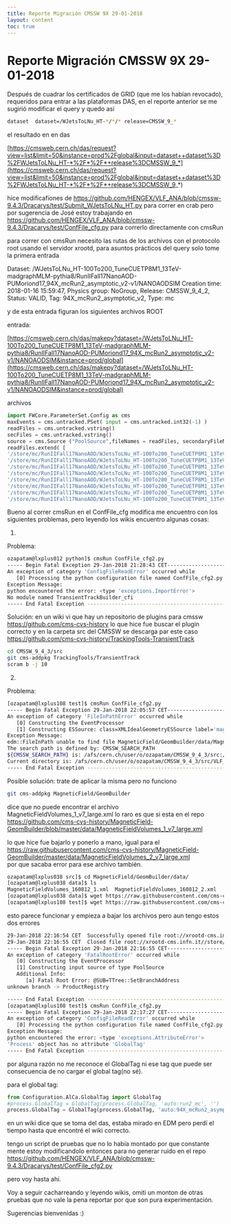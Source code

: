 ```yaml
---
title: Reporte Migración CMSSW 9X 29-01-2018
layout: content
toc: true
---
```


# Reporte Migración CMSSW 9X 29-01-2018


Después de cuadrar los certificados de GRID (que me los habían revocado), 
requeridos para entrar a las plataformas DAS, 
en el reporte anterior se me sugirió modificar el query y quedo así

``` sh
dataset  dataset=/WJetsToLNu_HT-*/*/* release=CMSSW_9_*
```

el resultado en en das

[https://cmsweb.cern.ch/das/request?view=list&limit=50&instance=prod%2Fglobal&input=dataset++dataset%3D%2FWJetsToLNu_HT-*%2F*%2F*+release%3DCMSSW_9_*](https://cmsweb.cern.ch/das/request?view=list&limit=50&instance=prod%2Fglobal&input=dataset++dataset%3D%2FWJetsToLNu_HT-*%2F*%2F*+release%3DCMSSW_9_*)

hice modificafiones de https://github.com/HENGEX/VLF_ANA/blob/cmssw-9.4.3/Dracarys/test/Submit_WJetsToLNu_HT.py para correr en crab 
pero por sugerencia de José estoy trabajando en https://github.com/HENGEX/VLF_ANA/blob/cmssw-9.4.3/Dracarys/test/ConfFile_cfg.py
para correrlo directamente con cmsRun

para correr con cmsRun necesito las rutas de los archivos con el protocolo root usando el servidor xrootd, para asuntos prácticos del query solo tome la primera entrada

Dataset: /WJetsToLNu_HT-100To200_TuneCUETP8M1_13TeV-madgraphMLM-pythia8/RunIIFall17NanoAOD-PUMoriond17_94X_mcRun2_asymptotic_v2-v1/NANOAODSIM
Creation time: 2018-01-16 15:59:47, Physics group: NoGroup, Release: CMSSW_9_4_2, Status: VALID, Tag: 94X_mcRun2_asymptotic_v2, Type: mc


y de esta entrada figuran los siguientes archivos ROOT

entrada:

[https://cmsweb.cern.ch/das/makepy?dataset=/WJetsToLNu_HT-100To200_TuneCUETP8M1_13TeV-madgraphMLM-pythia8/RunIIFall17NanoAOD-PUMoriond17_94X_mcRun2_asymptotic_v2-v1/NANOAODSIM&instance=prod/global](https://cmsweb.cern.ch/das/makepy?dataset=/WJetsToLNu_HT-100To200_TuneCUETP8M1_13TeV-madgraphMLM-pythia8/RunIIFall17NanoAOD-PUMoriond17_94X_mcRun2_asymptotic_v2-v1/NANOAODSIM&instance=prod/global)

archivos 
``` py
import FWCore.ParameterSet.Config as cms
maxEvents = cms.untracked.PSet( input = cms.untracked.int32(-1) )
readFiles = cms.untracked.vstring()
secFiles = cms.untracked.vstring() 
source = cms.Source ("PoolSource",fileNames = readFiles, secondaryFileNames = secFiles)
readFiles.extend( [
'/store/mc/RunIIFall17NanoAOD/WJetsToLNu_HT-100To200_TuneCUETP8M1_13TeV-madgraphMLM-pythia8/NANOAODSIM/PUMoriond17_94X_mcRun2_asymptotic_v2-v1/20000/12701488-C1FE-E711-8CD8-002481CFE642.root',
'/store/mc/RunIIFall17NanoAOD/WJetsToLNu_HT-100To200_TuneCUETP8M1_13TeV-madgraphMLM-pythia8/NANOAODSIM/PUMoriond17_94X_mcRun2_asymptotic_v2-v1/20000/2E70119E-D7FA-E711-BAE2-141877637B68.root',
'/store/mc/RunIIFall17NanoAOD/WJetsToLNu_HT-100To200_TuneCUETP8M1_13TeV-madgraphMLM-pythia8/NANOAODSIM/PUMoriond17_94X_mcRun2_asymptotic_v2-v1/20000/4A57638D-C1FE-E711-A482-ECB1D7B67E10.root',
'/store/mc/RunIIFall17NanoAOD/WJetsToLNu_HT-100To200_TuneCUETP8M1_13TeV-madgraphMLM-pythia8/NANOAODSIM/PUMoriond17_94X_mcRun2_asymptotic_v2-v1/20000/701D8A4F-D7FA-E711-956B-001EC94BA15D.root',
'/store/mc/RunIIFall17NanoAOD/WJetsToLNu_HT-100To200_TuneCUETP8M1_13TeV-madgraphMLM-pythia8/NANOAODSIM/PUMoriond17_94X_mcRun2_asymptotic_v2-v1/20000/8C850AC8-D7FA-E711-8074-0CC47AA99436.root',
'/store/mc/RunIIFall17NanoAOD/WJetsToLNu_HT-100To200_TuneCUETP8M1_13TeV-madgraphMLM-pythia8/NANOAODSIM/PUMoriond17_94X_mcRun2_asymptotic_v2-v1/20000/9CAD608D-C1FE-E711-B743-ECB1D7B67E10.root',
'/store/mc/RunIIFall17NanoAOD/WJetsToLNu_HT-100To200_TuneCUETP8M1_13TeV-madgraphMLM-pythia8/NANOAODSIM/PUMoriond17_94X_mcRun2_asymptotic_v2-v1/20000/E6BB1537-C3FA-E711-B19C-002590D4FBB6.root',
'/store/mc/RunIIFall17NanoAOD/WJetsToLNu_HT-100To200_TuneCUETP8M1_13TeV-madgraphMLM-pythia8/NANOAODSIM/PUMoriond17_94X_mcRun2_asymptotic_v2-v1/20000/F6635691-C1FE-E711-BB49-0CC47A5FC619.root' ] );
```




Bueno al correr cmsRun en el ConfFile_cfg modifica me encuentro con los siguientes problemas,
pero leyendo los wikis encuentro algunas cosas:

1)
Problema:
``` sh
ozapatam@lxplus012 python]$ cmsRun ConfFile_cfg2.py
----- Begin Fatal Exception 29-Jan-2018 21:28:43 CET-----------------------
An exception of category 'ConfigFileReadError' occurred while
   [0] Processing the python configuration file named ConfFile_cfg2.py
Exception Message:
python encountered the error: <type 'exceptions.ImportError'>
No module named TransientTrackBuilder_cfi
----- End Fatal Exception -------------------------------------------------
```

Solución:
en un wiki vi que hay un repositorio de plugins para cmssw https://github.com/cms-cvs-history
lo que hice fue buscar el plugin correcto y en la carpeta src del CMSSW se descarga par este caso https://github.com/cms-cvs-history/TrackingTools-TransientTrack
``` sh
cd CMSSW_9_4_3/src
git cms-addpkg TrackingTools/TransientTrack
scram b -j 10
```

2)
Problema:
``` sh
[ozapatam@lxplus108 test]$ cmsRun ConfFile_cfg2.py 
----- Begin Fatal Exception 29-Jan-2018 22:05:57 CET-----------------------
An exception of category 'FileInPathError' occurred while
   [0] Constructing the EventProcessor
   [1] Constructing ESSource: class=XMLIdealGeometryESSource label='magfield'
Exception Message:
edm::FileInPath unable to find file MagneticField/GeomBuilder/data/MagneticFieldVolumes_1_v7_large.xml anywhere in the search path.
The search path is defined by: CMSSW_SEARCH_PATH
${CMSSW_SEARCH_PATH} is: /afs/cern.ch/user/o/ozapatam/CMSSW_9_4_3/src:/afs/cern.ch/user/o/ozapatam/CMSSW_9_4_3/external/slc6_amd64_gcc630/data:/cvmfs/cms.cern.ch/slc6_amd64_gcc630/cms/cmssw/CMSSW_9_4_3/src:/cvmfs/cms.cern.ch/slc6_amd64_gcc630/cms/cmssw/CMSSW_9_4_3/external/slc6_amd64_gcc630/data
Current directory is: /afs/cern.ch/user/o/ozapatam/CMSSW_9_4_3/src/VLF_ANA/Dracarys/test
----- End Fatal Exception -------------------------------------------------
```

Posible solución:
trate de aplicar la misma pero no funciono
``` sh
git cms-addpkg MagneticField/GeomBuilder
```

dice que no puede encontrar el archivo MagneticFieldVolumes_1_v7_large.xml lo raro es que si esta en el repo
https://github.com/cms-cvs-history/MagneticField-GeomBuilder/blob/master/data/MagneticFieldVolumes_1_v7_large.xml

lo que hice fue bajarlo y ponerlo a mano, igual para el https://raw.githubusercontent.com/cms-cvs-history/MagneticField-GeomBuilder/master/data/MagneticFieldVolumes_2_v7_large.xml  
por que sacaba error para ese archivo también.
``` sh
ozapatam@lxplus038 src]$ cd MagneticField/GeomBuilder/data/
[ozapatam@lxplus038 data]$ ls
MagneticFieldVolumes_160812_1.xml  MagneticFieldVolumes_160812_2.xml
[ozapatam@lxplus038 data]$ wget https://raw.githubusercontent.com/cms-cvs-history/MagneticField-GeomBuilder/master/data/MagneticFieldVolumes_1_v7_large.xml
[ozapatam@lxplus108 test]$ wget https://raw.githubusercontent.com/cms-cvs-history/MagneticField-GeomBuilder/master/data/MagneticFieldVolumes_2_v7_large.xml
```

esto parece funcionar y empieza a bajar los archivos pero aun tengo estos dos errores

``` sh
29-Jan-2018 22:16:54 CET  Successfully opened file root://xrootd-cms.infn.it//store/mc/RunIIFall17NanoAOD/WJetsToLNu_HT-100To200_TuneCUETP8M1_13TeV-madgraphMLM-pythia8/NANOAODSIM/PUMoriond17_94X_mcRun2_asymptotic_v2-v1/20000/12701488-C1FE-E711-8CD8-002481CFE642.root
29-Jan-2018 22:16:55 CET  Closed file root://xrootd-cms.infn.it//store/mc/RunIIFall17NanoAOD/WJetsToLNu_HT-100To200_TuneCUETP8M1_13TeV-madgraphMLM-pythia8/NANOAODSIM/PUMoriond17_94X_mcRun2_asymptotic_v2-v1/20000/12701488-C1FE-E711-8CD8-002481CFE642.root
----- Begin Fatal Exception 29-Jan-2018 22:16:55 CET-----------------------
An exception of category 'FatalRootError' occurred while
   [0] Constructing the EventProcessor
   [1] Constructing input source of type PoolSource
   Additional Info:
      [a] Fatal Root Error: @SUB=TTree::SetBranchAddress
unknown branch -> ProductRegistry

----- End Fatal Exception -------------------------------------------------
[ozapatam@lxplus108 test]$ cmsRun ConfFile_cfg2.py 
----- Begin Fatal Exception 29-Jan-2018 22:17:27 CET-----------------------
An exception of category 'ConfigFileReadError' occurred while
   [0] Processing the python configuration file named ConfFile_cfg2.py
Exception Message:
python encountered the error: <type 'exceptions.AttributeError'>
'Process' object has no attribute 'GlobalTag'
----- End Fatal Exception -------------------------------------------------
```

por alguna razón no me reconoce el GlobalTag ni ese tag que puede ser consecuencia de no cargar el global tag(no sé).

para el global tag:
``` py
from Configuration.AlCa.GlobalTag import GlobalTag
#process.GlobalTag = GlobalTag(process.GlobalTag, 'auto:run2_mc', '')
process.GlobalTag = GlobalTag(process.GlobalTag, 'auto:94X_mcRun2_asymptotic_v2', '') 
```
en un wiki dice que se toma del das, estaba mirado en EDM pero perdí el tiempo hasta que encontré el wiki correcto.

tengo un script de pruebas que no lo había montado por que constante mente estoy modificandolo entonces para no generar ruido
en el repo https://github.com/HENGEX/VLF_ANA/blob/cmssw-9.4.3/Dracarys/test/ConfFile_cfg2.py

pero voy hasta ahí.

Voy a seguir cacharreando y leyendo wikis, omiti un monton de otras pruebas que no vale la pena reportar por que
son pura experimentación.

Sugerencias bienvenidas :)




